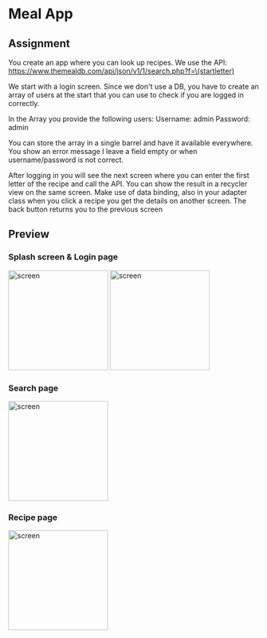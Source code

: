 # Meal App

## Assignment
You create an app where you can look up recipes. We use the API: https://www.themealdb.com/api/json/v1/1/search.php?f=\(startletter)

We start with a login screen.
Since we don't use a DB, you have to create an array of users at the start that you can use to check if you are logged in correctly.

In the Array you provide the following users:
Username: admin
Password: admin

You can store the array in a single barrel and have it available everywhere.
You show an error message I leave a field empty or when username/password is not correct.

After logging in you will see the next screen where you can enter the first letter of the recipe and call the API.
You can show the result in a recycler view on the same screen.
Make use of data binding, also in your adapter class when you click a recipe you get the details on another screen.
The back button returns you to the previous screen

## Preview
### Splash screen & Login page
<img src="https://github.com/Mario-Daoud/s_meals/assets/113902874/da5edfe1-c41f-480d-9bcf-506eff6ea0f1" alt="screen" width="200px" height="auto">
<img src="https://github.com/Mario-Daoud/s_meals/assets/113902874/7b223023-5d2b-42ee-85eb-a5157584b329" alt="screen" width="200px" height="auto">

### Search page
<img src="https://github.com/Mario-Daoud/s_meals/assets/113902874/11eefc29-c1b9-431f-89dd-207d26fa9c0a" alt="screen" width="200px" height="auto">

### Recipe page
<img src="https://github.com/Mario-Daoud/s_meals/assets/113902874/a8ac464b-fd0a-4c0b-ad9e-0ec68660d8b3" alt="screen" width="200px" height="auto">
